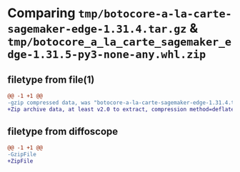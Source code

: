 # Comparing `tmp/botocore-a-la-carte-sagemaker-edge-1.31.4.tar.gz` & `tmp/botocore_a_la_carte_sagemaker_edge-1.31.5-py3-none-any.whl.zip`

## filetype from file(1)

```diff
@@ -1 +1 @@
-gzip compressed data, was "botocore-a-la-carte-sagemaker-edge-1.31.4.tar", last modified: Tue Jul 18 01:55:36 2023, max compression
+Zip archive data, at least v2.0 to extract, compression method=deflate
```

## filetype from diffoscope

```diff
@@ -1 +1 @@
-GzipFile
+ZipFile
```

